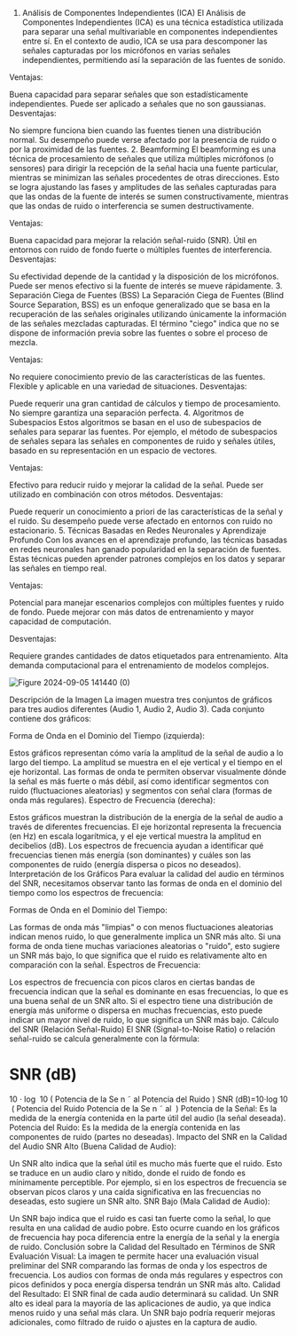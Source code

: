 1. Análisis de Componentes Independientes (ICA)
El Análisis de Componentes Independientes (ICA) es una técnica estadística utilizada para separar una señal multivariable en componentes independientes entre sí. En el contexto de audio, ICA se usa para descomponer las señales capturadas por los micrófonos en varias señales independientes, permitiendo así la separación de las fuentes de sonido.

Ventajas:

Buena capacidad para separar señales que son estadísticamente independientes.
Puede ser aplicado a señales que no son gaussianas.
Desventajas:

No siempre funciona bien cuando las fuentes tienen una distribución normal.
Su desempeño puede verse afectado por la presencia de ruido o por la proximidad de las fuentes.
2. Beamforming
El beamforming es una técnica de procesamiento de señales que utiliza múltiples micrófonos (o sensores) para dirigir la recepción de la señal hacia una fuente particular, mientras se minimizan las señales procedentes de otras direcciones. Esto se logra ajustando las fases y amplitudes de las señales capturadas para que las ondas de la fuente de interés se sumen constructivamente, mientras que las ondas de ruido o interferencia se sumen destructivamente.

Ventajas:

Buena capacidad para mejorar la relación señal-ruido (SNR).
Útil en entornos con ruido de fondo fuerte o múltiples fuentes de interferencia.
Desventajas:

Su efectividad depende de la cantidad y la disposición de los micrófonos.
Puede ser menos efectivo si la fuente de interés se mueve rápidamente.
3. Separación Ciega de Fuentes (BSS)
La Separación Ciega de Fuentes (Blind Source Separation, BSS) es un enfoque generalizado que se basa en la recuperación de las señales originales utilizando únicamente la información de las señales mezcladas capturadas. El término "ciego" indica que no se dispone de información previa sobre las fuentes o sobre el proceso de mezcla.

Ventajas:

No requiere conocimiento previo de las características de las fuentes.
Flexible y aplicable en una variedad de situaciones.
Desventajas:

Puede requerir una gran cantidad de cálculos y tiempo de procesamiento.
No siempre garantiza una separación perfecta.
4. Algoritmos de Subespacios
Estos algoritmos se basan en el uso de subespacios de señales para separar las fuentes. Por ejemplo, el método de subespacios de señales separa las señales en componentes de ruido y señales útiles, basado en su representación en un espacio de vectores.

Ventajas:

Efectivo para reducir ruido y mejorar la calidad de la señal.
Puede ser utilizado en combinación con otros métodos.
Desventajas:

Puede requerir un conocimiento a priori de las características de la señal y el ruido.
Su desempeño puede verse afectado en entornos con ruido no estacionario.
5. Técnicas Basadas en Redes Neuronales y Aprendizaje Profundo
Con los avances en el aprendizaje profundo, las técnicas basadas en redes neuronales han ganado popularidad en la separación de fuentes. Estas técnicas pueden aprender patrones complejos en los datos y separar las señales en tiempo real.

Ventajas:

Potencial para manejar escenarios complejos con múltiples fuentes y ruido de fondo.
Puede mejorar con más datos de entrenamiento y mayor capacidad de computación.


Desventajas:

Requiere grandes cantidades de datos etiquetados para entrenamiento.
Alta demanda computacional para el entrenamiento de modelos complejos.


![Figure 2024-09-05 141440 (0)](https://github.com/user-attachments/assets/a2c540df-0924-413d-9bef-483518edc521)


Descripción de la Imagen
La imagen muestra tres conjuntos de gráficos para tres audios diferentes (Audio 1, Audio 2, Audio 3). Cada conjunto contiene dos gráficos:

Forma de Onda en el Dominio del Tiempo (izquierda):

Estos gráficos representan cómo varía la amplitud de la señal de audio a lo largo del tiempo. La amplitud se muestra en el eje vertical y el tiempo en el eje horizontal.
Las formas de onda te permiten observar visualmente dónde la señal es más fuerte o más débil, así como identificar segmentos con ruido (fluctuaciones aleatorias) y segmentos con señal clara (formas de onda más regulares).
Espectro de Frecuencia (derecha):

Estos gráficos muestran la distribución de la energía de la señal de audio a través de diferentes frecuencias. El eje horizontal representa la frecuencia (en Hz) en escala logarítmica, y el eje vertical muestra la amplitud en decibelios (dB).
Los espectros de frecuencia ayudan a identificar qué frecuencias tienen más energía (son dominantes) y cuáles son las componentes de ruido (energía dispersa o picos no deseados).
Interpretación de los Gráficos
Para evaluar la calidad del audio en términos del SNR, necesitamos observar tanto las formas de onda en el dominio del tiempo como los espectros de frecuencia:

Formas de Onda en el Dominio del Tiempo:

Las formas de onda más "limpias" o con menos fluctuaciones aleatorias indican menos ruido, lo que generalmente implica un SNR más alto.
Si una forma de onda tiene muchas variaciones aleatorias o "ruido", esto sugiere un SNR más bajo, lo que significa que el ruido es relativamente alto en comparación con la señal.
Espectros de Frecuencia:

Los espectros de frecuencia con picos claros en ciertas bandas de frecuencia indican que la señal es dominante en esas frecuencias, lo que es una buena señal de un SNR alto.
Si el espectro tiene una distribución de energía más uniforme o dispersa en muchas frecuencias, esto puede indicar un mayor nivel de ruido, lo que significa un SNR más bajo.
Cálculo del SNR (Relación Señal-Ruido)
El SNR (Signal-to-Noise Ratio) o relación señal-ruido se calcula generalmente con la fórmula:

SNR (dB)
=
10
⋅
log
⁡
10
(
Potencia de la Se
n
˜
al
Potencia del Ruido
)
SNR (dB)=10⋅log 
10
​
 ( 
Potencia del Ruido
Potencia de la Se 
n
˜
 al
​
 )
Potencia de la Señal: Es la medida de la energía contenida en la parte útil del audio (la señal deseada).
Potencia del Ruido: Es la medida de la energía contenida en las componentes de ruido (partes no deseadas).
Impacto del SNR en la Calidad del Audio
SNR Alto (Buena Calidad de Audio):

Un SNR alto indica que la señal útil es mucho más fuerte que el ruido. Esto se traduce en un audio claro y nítido, donde el ruido de fondo es mínimamente perceptible. Por ejemplo, si en los espectros de frecuencia se observan picos claros y una caída significativa en las frecuencias no deseadas, esto sugiere un SNR alto.
SNR Bajo (Mala Calidad de Audio):

Un SNR bajo indica que el ruido es casi tan fuerte como la señal, lo que resulta en una calidad de audio pobre. Esto ocurre cuando en los gráficos de frecuencia hay poca diferencia entre la energía de la señal y la energía de ruido.
Conclusión sobre la Calidad del Resultado en Términos de SNR
Evaluación Visual: La imagen te permite hacer una evaluación visual preliminar del SNR comparando las formas de onda y los espectros de frecuencia. Los audios con formas de onda más regulares y espectros con picos definidos y poca energía dispersa tendrán un SNR más alto.
Calidad del Resultado: El SNR final de cada audio determinará su calidad. Un SNR alto es ideal para la mayoría de las aplicaciones de audio, ya que indica menos ruido y una señal más clara. Un SNR bajo podría requerir mejoras adicionales, como filtrado de ruido o ajustes en la captura de audio.

